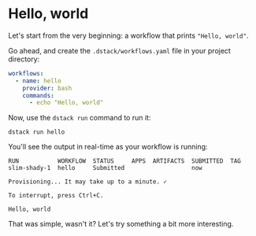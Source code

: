 # Hello, world

Let's start from the very beginning: a workflow that prints `"Hello, world"`.  

Go ahead, and create the `.dstack/workflows.yaml` file in your project directory:

```yaml
workflows:
  - name: hello
    provider: bash
    commands:
      - echo "Hello, world"
```

Now, use the `dstack run` command to run it:

```shell
dstack run hello
```

You'll see the output in real-time as your workflow is running:

```shell
RUN           WORKFLOW  STATUS     APPS  ARTIFACTS  SUBMITTED  TAG 
slim-shady-1  hello     Submitted                   now 
 
Provisioning... It may take up to a minute. ✓

To interrupt, press Ctrl+C.

Hello, world
```

That was simple, wasn't it? Let's try something a bit more interesting.